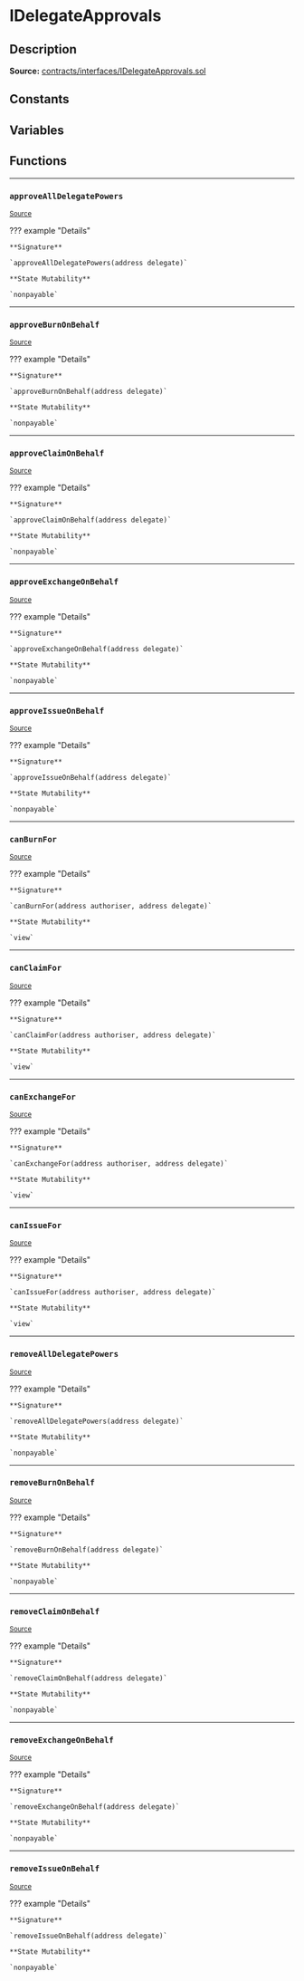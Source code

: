 # IDelegateApprovals

## Description


**Source:** [contracts/interfaces/IDelegateApprovals.sol](https://github.com/Synthetixio/synthetix/tree/develop/contracts/interfaces/IDelegateApprovals.sol)

## Constants

## Variables

## Functions


---
### `approveAllDelegatePowers`

<sub>[Source](https://github.com/Synthetixio/synthetix/tree/develop/contracts/interfaces/IDelegateApprovals.sol#L15)</sub>

??? example "Details"

    **Signature**

    `approveAllDelegatePowers(address delegate)`

    **State Mutability**

    `nonpayable`


---
### `approveBurnOnBehalf`

<sub>[Source](https://github.com/Synthetixio/synthetix/tree/develop/contracts/interfaces/IDelegateApprovals.sol#L19)</sub>

??? example "Details"

    **Signature**

    `approveBurnOnBehalf(address delegate)`

    **State Mutability**

    `nonpayable`


---
### `approveClaimOnBehalf`

<sub>[Source](https://github.com/Synthetixio/synthetix/tree/develop/contracts/interfaces/IDelegateApprovals.sol#L27)</sub>

??? example "Details"

    **Signature**

    `approveClaimOnBehalf(address delegate)`

    **State Mutability**

    `nonpayable`


---
### `approveExchangeOnBehalf`

<sub>[Source](https://github.com/Synthetixio/synthetix/tree/develop/contracts/interfaces/IDelegateApprovals.sol#L31)</sub>

??? example "Details"

    **Signature**

    `approveExchangeOnBehalf(address delegate)`

    **State Mutability**

    `nonpayable`


---
### `approveIssueOnBehalf`

<sub>[Source](https://github.com/Synthetixio/synthetix/tree/develop/contracts/interfaces/IDelegateApprovals.sol#L23)</sub>

??? example "Details"

    **Signature**

    `approveIssueOnBehalf(address delegate)`

    **State Mutability**

    `nonpayable`


---
### `canBurnFor`

<sub>[Source](https://github.com/Synthetixio/synthetix/tree/develop/contracts/interfaces/IDelegateApprovals.sol#L6)</sub>

??? example "Details"

    **Signature**

    `canBurnFor(address authoriser, address delegate)`

    **State Mutability**

    `view`


---
### `canClaimFor`

<sub>[Source](https://github.com/Synthetixio/synthetix/tree/develop/contracts/interfaces/IDelegateApprovals.sol#L10)</sub>

??? example "Details"

    **Signature**

    `canClaimFor(address authoriser, address delegate)`

    **State Mutability**

    `view`


---
### `canExchangeFor`

<sub>[Source](https://github.com/Synthetixio/synthetix/tree/develop/contracts/interfaces/IDelegateApprovals.sol#L12)</sub>

??? example "Details"

    **Signature**

    `canExchangeFor(address authoriser, address delegate)`

    **State Mutability**

    `view`


---
### `canIssueFor`

<sub>[Source](https://github.com/Synthetixio/synthetix/tree/develop/contracts/interfaces/IDelegateApprovals.sol#L8)</sub>

??? example "Details"

    **Signature**

    `canIssueFor(address authoriser, address delegate)`

    **State Mutability**

    `view`


---
### `removeAllDelegatePowers`

<sub>[Source](https://github.com/Synthetixio/synthetix/tree/develop/contracts/interfaces/IDelegateApprovals.sol#L17)</sub>

??? example "Details"

    **Signature**

    `removeAllDelegatePowers(address delegate)`

    **State Mutability**

    `nonpayable`


---
### `removeBurnOnBehalf`

<sub>[Source](https://github.com/Synthetixio/synthetix/tree/develop/contracts/interfaces/IDelegateApprovals.sol#L21)</sub>

??? example "Details"

    **Signature**

    `removeBurnOnBehalf(address delegate)`

    **State Mutability**

    `nonpayable`


---
### `removeClaimOnBehalf`

<sub>[Source](https://github.com/Synthetixio/synthetix/tree/develop/contracts/interfaces/IDelegateApprovals.sol#L29)</sub>

??? example "Details"

    **Signature**

    `removeClaimOnBehalf(address delegate)`

    **State Mutability**

    `nonpayable`


---
### `removeExchangeOnBehalf`

<sub>[Source](https://github.com/Synthetixio/synthetix/tree/develop/contracts/interfaces/IDelegateApprovals.sol#L33)</sub>

??? example "Details"

    **Signature**

    `removeExchangeOnBehalf(address delegate)`

    **State Mutability**

    `nonpayable`


---
### `removeIssueOnBehalf`

<sub>[Source](https://github.com/Synthetixio/synthetix/tree/develop/contracts/interfaces/IDelegateApprovals.sol#L25)</sub>

??? example "Details"

    **Signature**

    `removeIssueOnBehalf(address delegate)`

    **State Mutability**

    `nonpayable`

